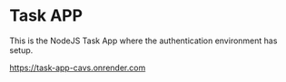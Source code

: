 # Task APP
This is the NodeJS Task App where the authentication environment has setup.

https://task-app-cavs.onrender.com
